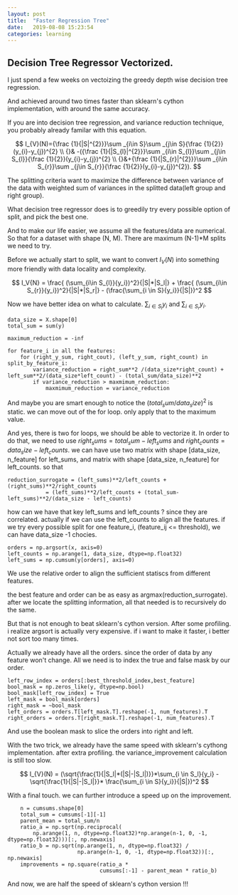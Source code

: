 ```yaml
---
layout: post
title:  "Faster Regression Tree"
date:   2019-08-08 15:23:54
categories: learning 
---
```

## Decision Tree Regressor Vectorized.

I just spend a few weeks on vectoizing the greedy depth wise decision tree regression. 

And achieved around two times faster than sklearn's cython implementation, with around the same accuracy.

If you are into decision tree regression, and variance reduction technique, you probably already familar with this equation.

$$
I_{V}(N)={\frac {1}{|S|^{2}}}\sum _{i\in S}\sum _{j\in S}{\frac {1}{2}}(y_{i}-y_{j})^{2}
\\ {}& -({\frac {1}{|S_{l}|^{2}}}\sum _{i\in S_{l}}\sum _{j\in S_{l}}{\frac {1}{2}}(y_{i}-y_{j})^{2}
\\ {}&+{\frac {1}{|S_{r}|^{2}}}\sum _{i\in S_{r}}\sum _{j\in S_{r}}{\frac {1}{2}}(y_{i}-y_{j})^{2}).
$$

The splitting criteria want to maximize the difference between variance of the data with weighted sum of variances in the splitted data(left group and right group).

What decision tree regressor does is to greedily try every possible option of split, and pick the best one.

And to make our life easier, we assume all the features/data are numerical. So that for a dataset with shape (N, M). 
There are maximum (N-1)*M splits we need to try.

Before we actually start to split, we want to convert $I_{V}(N)$ into something more friendly with data locality and complexity.

$$
I_V{N} = \frac{ (\sum_{i\in S_{l}}{y_i})^2}{|S|*|S_l|} + \frac{ (\sum_{i\in S_{r}}{y_i})^2}{|S|*|S_r|} - (\frac{\sum_{i \in S}{y_i}}{|S|})^2
$$

Now we have better idea on what to calculate. $\sum_{i\in S_{l}}{y_i}$ and $\sum_{i\in S_{r}}{y_i}$. 

```
data_size = X.shape[0] 
total_sum = sum(y)

maximum_reduction = -inf

for feature_i in all the features:
	for (right_y_sum, right_cout), (left_y_sum, right_count) in split_by_feature_i:
		variance_reduction = right_sum**2 /(data_size*right_count) + left_sum**2/(data_size*left_count) - (total_sum/data_size)**2
		if variance_reduction > maxmimum_reduction:
			maxmimum_reduction = variance_reduction

```
And maybe you are smart enough to notice the $(total_sum/data_size)^2$ is static. we can move out of the for loop. only apply that to the maximum value.

And yes, there is two for loops, we should be able to vectorize it. In order to do that, we need to use $right_sums = total_sum-left_sums$ and $right_counts=data_size-left_counts$.
we can have use two matrix with shape [data_size, n_feature] for left_sums, and matrix with shape [data_size, n_feature] for left_counts.
so that 
```
reduction_surrogate = (left_sums)**2/left_counts + (right_sums)**2/right_counts
		    = (left_sums)**2/left_counts + (total_sum-left_sums)**2/(data_size - left_counts)
```
how can we have that key left_sums and left_counts ? since they are correlated. actually if we can use the left_counts to align all the features.
if we try every possible split for one feature_i, (feature_ij <= threshold), we can have data_size -1 chocies.

```
orders = np.argsort(x, axis=0)
left_counts = np.arange(1, data_size, dtype=np.float32)
left_sums = np.cumsum(y[orders], axis=0)
```

We use the relative order to align the sufficient statiscs from different features. 

the best feature and order can be as easy as argmax(reduction_surrogate).  after we locate the splitting information, all that needed is to recursively do the same.

But that is not enough to beat sklearn's cython version. After some profiling. i realize argsort is actually very expensive. if i want to make it faster, i better not sort too many times. 

Actually we already have all the orders. since the order of data by any feature won't change. All we need is to index the true and false mask by our order.
```
left_row_index = orders[:best_threshold_index,best_feature]
bool_mask = np.zeros_like(y, dtype=np.bool)
bool_mask[left_row_index] = True
left_mask = bool_mask[orders]
right_mask = ~bool_mask
left_orders = orders.T[left_mask.T].reshape(-1, num_features).T
right_orders = orders.T[right_mask.T].reshape(-1, num_features).T
```
And use the boolean mask to slice the orders into right and left.

With the two trick, we already have the same speed with sklearn's cythong implementation. after extra profiling. the variance_improvement calculation is still too slow. 

$$
I_{V}(N) = (\sqrt{\frac{1}{|S_l|*(|S|-|S_l|)}}*\sum_{i \in S_l}{y_i} - \sqrt{\frac{1}{|S|-|S_l|}}* \frac{\sum_{i \in S}{y_i}}{|S|})^2
$$

With a final touch. we can further introduce a speed up on the improvement.

```
    n = cumsums.shape[0]
    total_sum = cumsums[-1][-1]
    parent_mean = total_sum/n
    ratio_a = np.sqrt(np.reciprocal(
        np.arange(1, n, dtype=np.float32)*np.arange(n-1, 0, -1, dtype=np.float32)))[:, np.newaxis]
    ratio_b = np.sqrt(np.arange(1, n, dtype=np.float32) /
                      np.arange(n-1, 0, -1, dtype=np.float32))[:, np.newaxis]
    improvements = np.square(ratio_a *
                             cumsums[:-1] - parent_mean * ratio_b)
```

And now, we are half the speed of sklearn's cython version !!!
